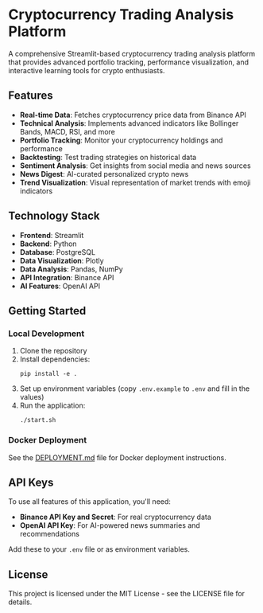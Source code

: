 # Cryptocurrency Trading Analysis Platform

A comprehensive Streamlit-based cryptocurrency trading analysis platform that provides advanced portfolio tracking, performance visualization, and interactive learning tools for crypto enthusiasts.

## Features

- **Real-time Data**: Fetches cryptocurrency price data from Binance API
- **Technical Analysis**: Implements advanced indicators like Bollinger Bands, MACD, RSI, and more
- **Portfolio Tracking**: Monitor your cryptocurrency holdings and performance
- **Backtesting**: Test trading strategies on historical data
- **Sentiment Analysis**: Get insights from social media and news sources
- **News Digest**: AI-curated personalized crypto news
- **Trend Visualization**: Visual representation of market trends with emoji indicators

## Technology Stack

- **Frontend**: Streamlit
- **Backend**: Python
- **Database**: PostgreSQL
- **Data Visualization**: Plotly
- **Data Analysis**: Pandas, NumPy
- **API Integration**: Binance API
- **AI Features**: OpenAI API

## Getting Started

### Local Development

1. Clone the repository
2. Install dependencies:
   ```
   pip install -e .
   ```
3. Set up environment variables (copy `.env.example` to `.env` and fill in the values)
4. Run the application:
   ```
   ./start.sh
   ```

### Docker Deployment

See the [DEPLOYMENT.md](DEPLOYMENT.md) file for Docker deployment instructions.

## API Keys

To use all features of this application, you'll need:

- **Binance API Key and Secret**: For real cryptocurrency data
- **OpenAI API Key**: For AI-powered news summaries and recommendations

Add these to your `.env` file or as environment variables.

## License

This project is licensed under the MIT License - see the LICENSE file for details.